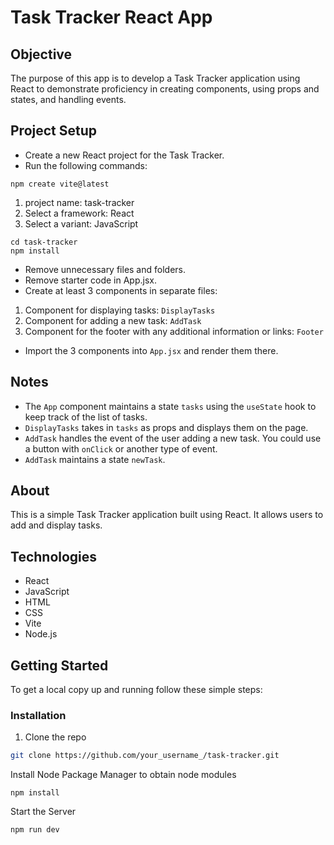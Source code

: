 # Task Tracker React App

## Objective
The purpose of this app is to develop a Task Tracker application using React to demonstrate proficiency in creating components, using props and states, and handling events.

## Project Setup
- Create a new React project for the Task Tracker. 
- Run the following commands:

```
npm create vite@latest
```

1) project name: task-tracker
2) Select a framework: React
3) Select a variant: JavaScript

```
cd task-tracker
npm install
```

- Remove unnecessary files and folders.
- Remove starter code in App.jsx.
- Create at least 3 components in separate files:
1. Component for displaying tasks: `DisplayTasks`
2. Component for adding a new task: `AddTask`
3. Component for the footer with any additional information or links: `Footer`
- Import the 3 components into `App.jsx` and render them there.

## Notes
- The `App` component maintains a state `tasks` using the `useState` hook to keep track of the list of tasks.
- `DisplayTasks` takes in `tasks` as props and displays them on the page.
- `AddTask` handles the event of the user adding a new task. You could use a button with `onClick` or another type of event.
- `AddTask` maintains a state `newTask`.

## About
This is a simple Task Tracker application built using React. It allows users to add and display tasks.

## Technologies
- React
- JavaScript
- HTML
- CSS
- Vite
- Node.js

## Getting Started
To get a local copy up and running follow these simple steps:

### Installation
1. Clone the repo
 ```sh
 git clone https://github.com/your_username_/task-tracker.git
```
Install Node Package Manager to obtain node modules
```
npm install
```
Start the Server
```
npm run dev
```




